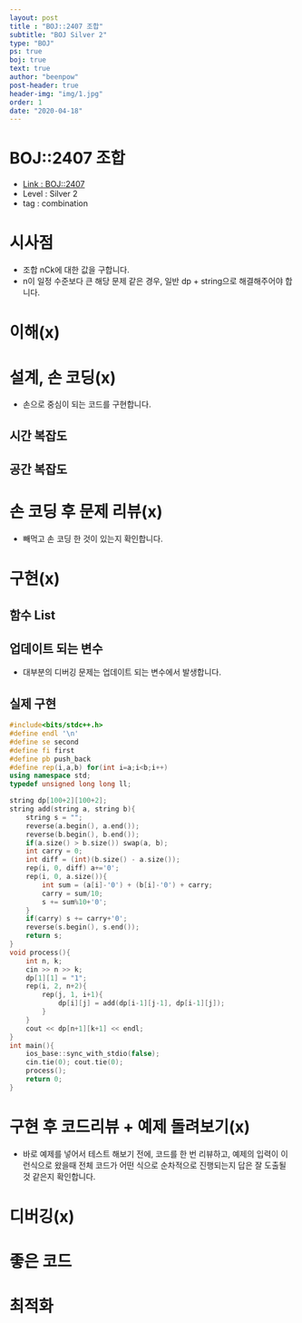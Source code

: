 ```yaml
---
layout: post
title : "BOJ::2407 조합"
subtitle: "BOJ Silver 2"
type: "BOJ"
ps: true
boj: true
text: true
author: "beenpow"
post-header: true
header-img: "img/1.jpg"
order: 1
date: "2020-04-18"
---
```

# BOJ::2407 조합
- [Link : BOJ::2407](https://www.acmicpc.net/problem/2407)
- Level : Silver 2
- tag : combination

# 시사점
- 조합 nCk에 대한 값을 구합니다.
- n이 일정 수준보다 큰 해당 문제 같은 경우, 일반 dp + string으로 해결해주어야 합니다.

# 이해(x)

# 설계, 손 코딩(x)
- 손으로 중심이 되는 코드를 구현합니다.

## 시간 복잡도

## 공간 복잡도

# 손 코딩 후 문제 리뷰(x)
- 빼먹고 손 코딩 한 것이 있는지 확인합니다.

# 구현(x)

## 함수 List 

## 업데이트 되는 변수
- 대부분의 디버깅 문제는 업데이트 되는 변수에서 발생합니다.

## 실제 구현 

```cpp
#include<bits/stdc++.h>
#define endl '\n'
#define se second
#define fi first
#define pb push_back
#define rep(i,a,b) for(int i=a;i<b;i++)
using namespace std;
typedef unsigned long long ll;

string dp[100+2][100+2];
string add(string a, string b){
    string s = "";
    reverse(a.begin(), a.end());
    reverse(b.begin(), b.end());
    if(a.size() > b.size()) swap(a, b);
    int carry = 0;
    int diff = (int)(b.size() - a.size());
    rep(i, 0, diff) a+='0';
    rep(i, 0, a.size()){
        int sum = (a[i]-'0') + (b[i]-'0') + carry;
        carry = sum/10;
        s += sum%10+'0';
    }
    if(carry) s += carry+'0';
    reverse(s.begin(), s.end());
    return s;
}
void process(){
    int n, k;
    cin >> n >> k;
    dp[1][1] = "1";
    rep(i, 2, n+2){
        rep(j, 1, i+1){
            dp[i][j] = add(dp[i-1][j-1], dp[i-1][j]);
        }
    }
    cout << dp[n+1][k+1] << endl;
}
int main(){
    ios_base::sync_with_stdio(false);
    cin.tie(0); cout.tie(0);
    process();
    return 0;
}
```

# 구현 후 코드리뷰 + 예제 돌려보기(x)
- 바로 예제를 넣어서 테스트 해보기 전에, 코드를 한 번 리뷰하고, 예제의 입력이 이런식으로 왔을때
  전체 코드가 어떤 식으로 순차적으로 진행되는지 답은 잘 도출될 것 같은지 확인합니다.

# 디버깅(x)

# 좋은 코드

# 최적화
